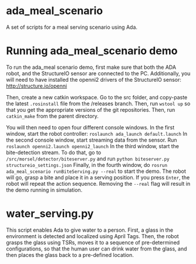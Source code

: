 # ada_meal_scenario
A set of scripts for a meal serving scenario using Ada. 

Running ada_meal_scenario demo 
===========================

To run the ada_meal scenario demo, first make sure that both the ADA robot, and the StructureIO sensor are connected to the PC. Additionally, you will need to have installed the openni2 drivers of the StructureIO sensor: http://structure.io/openni

Then, create a new catkin workspace. Go to the src folder, and copy-paste the latest ``.rosinstall`` file from the /releases branch. Then, run ``wstool up`` so that you get the appropriate versions of the git repositories. Then, run ``catkin_make`` from the parent directory. 

You will then need to open four different console windows. In the first window, start the robot controller:
``roslaunch ada_launch default.launch``
In the second console window, start streaming data from the sensor. Run 
``roslaunch openni2.launch openni2_launch``
In the third window, start the bite-detection stream. To do that, go to ``/src/morsel/detector/biteserver.py`` and run
``python biteserver.py structureio_settings.json``
Finally, in the fourth window, do ``rosrun ada_meal_scenario runBiteServing.py --real`` to start the demo. The robot will go, grasp a bite and place it in a serving position. If you press ``Enter``, the robot will repeat the action sequence. Removing the ``--real`` flag will result in the demo running in simulation. 


water_serving.py
============================
This script enables Ada to give water to a person. First, a glass in the environment is detected and localized using April Tags. Then, the robot grasps the glass using TSRs, moves it to a sequence of pre-determined configurations, so that the human user can drink water from the glass, and then places the glass back to a pre-defined location. 

